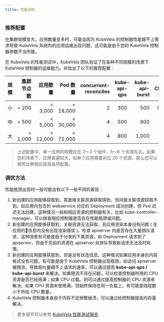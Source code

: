 ```yaml
---
title: 性能调优
---
```


### 推荐配置

在集群规模变大，应用数量变多时，可能会因为 KubeVela 的控制器性能跟不上需求导致 KubeVela 系统内的应用运维出现问题，这可能是由于您的 KubeVela 控制器参数不当所致。

在 KubeVela 的性能测试中，KubeVela 团队验证了在各种不同规模的场景下 KubeVela 控制器的运维能力。并给出了以下的推荐配置：

| 规模  | 集群节点数 | 应用数量 | Pod 数量 | concurrent-reconciles | kube-api-qps | kube-api-burst |  CPU | Memory |
| :---: | ---------: | -------: | -------: | --------------------: | :----------: | -------------: | ---: | -----: |
|  小   |      < 200 |  < 3,000 | < 18,000 |                     2 |     300      |            500 |  0.5 |    1Gi |
|  中   |      < 500 |  < 5,000 | < 30,000 |                     4 |     500      |            800 |    1 |    2Gi |
|  大   |    < 1,000 | < 12,000 | < 72,000 |                     4 |     800      |          1,000 |    2 |    4Gi |

> 上述配置中，单一应用的规模应在 2～3 个组件，5～6 个资源左右。如果您的场景下，应用普遍较大，如单个应用需要对应 20 个资源，那么您可以按照比例相应提高各项配置。

### 调优方法

性能瓶颈出现时一般可能会有以下一些不同的表现：

1. 新创建的应用能够获取到，其直接关联资源获取得到，但间接关联资源获取不到。如应用内包含的 webservice 对应的 Deployment 成功创建，但 Pod 迟迟无法创建。这种情况一般和相应资源的控制器有关，比如 kube-controller-manager。可以排查相应控制器是否存在性能瓶颈或问题。
2. 新创建的应用能够获取到，关联资源无法获取，且应用渲染本身没有问题 ( 在应用的信息内没有出现渲染错误 )。检查 apiserver 内是否存在大量排队请求，这种场景有可能是由于分发的下属资源，如 Deployment 请求到了 apiserver，但由于先前的资源在 apiserver 处排队导致新请求无法及时处理。
3. 新创建的应用能够获取到，但是没有状态信息。这种情况如果应用本身的内容格式没有问题，有可能是由于 KubeVela 控制器出现瓶颈，如访问 apiserver 被限流，导致吞吐量跟不上请求的速率。可以通过提高 **kube-api-qps / kube-api-burst** 来解决。如果限流不存在问题，可以检查控制器所用的 CPU 资源是否已经用满；如果 CPU 过载。则可以通过提高控制器的 CPU 资源来解决。如果 CPU 资源未使用满，但始终保持在同一负载上，有可能是线程数小于所给 CPU 数量。
4. KubeVela 控制器本身由于内存不足频繁崩溃，可以通过给控制器提高内存量解决。

> 更多细节可以参考 [KubeVela 性能测试报告](/blog/2021/08/30/kubevela-performance-test)